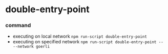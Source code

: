 # double-entry-point
### command
- executing on local network
    `npm run-script double-entry-point`
- executing on specified network
    `npm run-script double-entry-point -- --network goerli`
